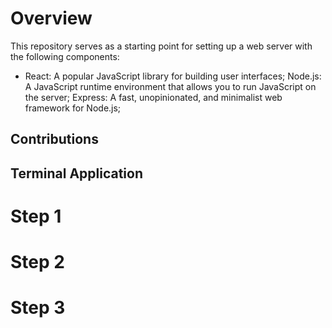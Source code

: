 # Overview
This repository serves as a starting point for setting up a web server with the following components:

- React: A popular JavaScript library for building user interfaces;
Node.js: A JavaScript runtime environment that allows you to run JavaScript on the server;
Express: A fast, unopinionated, and minimalist web framework for Node.js;
## Contributions 
## Terminal Application 
# Step 1
# Step 2
# Step 3
